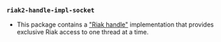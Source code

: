 ### `riak2-handle-impl-socket`

* This package contains a
  ["Riak handle"](../riak2-core/src/Riak/Interface/Signature.hsig)
  implementation that provides exclusive Riak access to one thread at a time.
